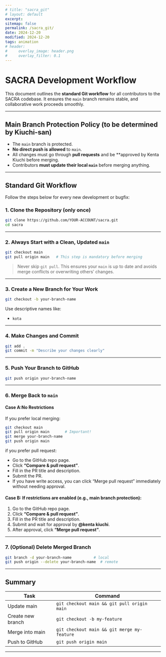 ```yaml
---
# title: "sacra_git"
# layout: default
excerpt: 
sitemap: false
permalink: /sacra_git/
date: 2024-12-20
modified: 2024-12-20
tags: animation
# header:
#     overlay_image: header.png
#     overlay_filter: 0.1 
---
```



# SACRA Development Workflow

This document outlines the **standard Git workflow** for all contributors to the SACRA codebase. It ensures the `main` branch remains stable, and collaborative work proceeds smoothly.

---

## Main Branch Protection Policy (to be determined by Kiuchi-san)

- The `main` branch is protected.
- **No direct push is allowed** to `main`.
- All changes must go through **pull requests** and be **approved by Kenta Kiuchi before merging.
- Contributors **must update their local `main`** before merging anything.

---

## Standard Git Workflow

Follow the steps below for every new development or bugfix:

### 1. Clone the Repository (only once)
```bash
git clone https://github.com/YOUR-ACCOUNT/sacra.git
cd sacra
```

---

### 2. Always Start with a Clean, Updated `main`
```bash
git checkout main
git pull origin main   # This step is mandatory before merging
```

>  Never skip `git pull`. This ensures your `main` is up to date and avoids merge conflicts or overwriting others’ changes.

---

### 3. Create a New Branch for Your Work
```bash
git checkout -b your-branch-name
```

Use descriptive names like:
- `kota`


---

### 4. Make Changes and Commit
```bash
git add .
git commit -m "Describe your changes clearly"
```

---

### 5. Push Your Branch to GitHub
```bash
git push origin your-branch-name
```

---

### 6. Merge Back to `main` 

#### Case A:No Restrictions 
If you prefer local merging:

```bash
git checkout main
git pull origin main       # Important!
git merge your-branch-name
git push origin main
```
if you prefer pull request:

- Go to the GitHub repo page.
- Click **“Compare & pull request”**.
- Fill in the PR title and description.
- Submit the PR.
- If you have write access, you can click “Merge pull request” immediately without needing approval.


#### Case B: If restrictions are **enabled** (e.g., main branch protection):

1. Go to the GitHub repo page.
2. Click **“Compare & pull request”**.
3. Fill in the PR title and description.
4. Submit and wait for approval by **@kenta kiuchi**.
5. After approval, click **“Merge pull request”**.


---

### 7. (Optional) Delete Merged Branch
```bash
git branch -d your-branch-name          # local
git push origin --delete your-branch-name  # remote
```

---

## Summary

| Task | Command |
|------|---------|
| Update main | `git checkout main && git pull origin main` |
| Create new branch | `git checkout -b my-feature` |
| Merge into main | `git checkout main && git merge my-feature` |
| Push to GitHub | `git push origin main` |

---
